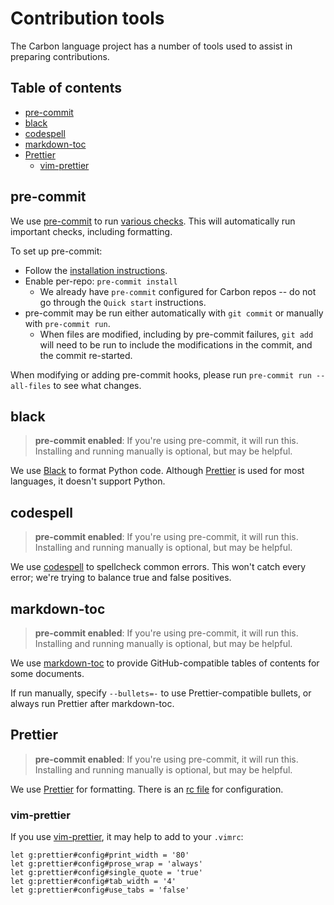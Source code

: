 # Contribution tools

<!--
Part of the Carbon Language project, under the Apache License v2.0 with LLVM
Exceptions. See /LICENSE for license information.
SPDX-License-Identifier: Apache-2.0 WITH LLVM-exception
-->

The Carbon language project has a number of tools used to assist in preparing
contributions.

## Table of contents

<!-- toc -->

-   [pre-commit](#pre-commit)
-   [black](#black)
-   [codespell](#codespell)
-   [markdown-toc](#markdown-toc)
-   [Prettier](#prettier)
    -   [vim-prettier](#vim-prettier)

<!-- tocstop -->

## pre-commit

We use [pre-commit](https://pre-commit.com) to run
[various checks](/.pre-commit-config.yaml). This will automatically run
important checks, including formatting.

To set up pre-commit:

-   Follow the
    [installation instructions](https://pre-commit.com/#installation).
-   Enable per-repo: `pre-commit install`
    -   We already have `pre-commit` configured for Carbon repos -- do not go
        through the `Quick start` instructions.
-   pre-commit may be run either automatically with `git commit` or manually
    with `pre-commit run`.
    -   When files are modified, including by pre-commit failures, `git add`
        will need to be run to include the modifications in the commit, and the
        commit re-started.

When modifying or adding pre-commit hooks, please run
`pre-commit run --all-files` to see what changes.

## black

> **pre-commit enabled**: If you're using pre-commit, it will run this.
> Installing and running manually is optional, but may be helpful.

We use [Black](https://github.com/psf/black) to format Python code. Although
[Prettier](#prettier) is used for most languages, it doesn't support Python.

## codespell

> **pre-commit enabled**: If you're using pre-commit, it will run this.
> Installing and running manually is optional, but may be helpful.

We use [codespell](https://github.com/codespell-project/codespell) to spellcheck
common errors. This won't catch every error; we're trying to balance true and
false positives.

## markdown-toc

> **pre-commit enabled**: If you're using pre-commit, it will run this.
> Installing and running manually is optional, but may be helpful.

We use [markdown-toc](https://github.com/jonschlinkert/markdown-toc) to provide
GitHub-compatible tables of contents for some documents.

If run manually, specify `--bullets=-` to use Prettier-compatible bullets, or
always run Prettier after markdown-toc.

## Prettier

> **pre-commit enabled**: If you're using pre-commit, it will run this.
> Installing and running manually is optional, but may be helpful.

We use [Prettier](https://prettier.io/) for formatting. There is an
[rc file](/.prettierrc) for configuration.

### vim-prettier

If you use [vim-prettier](https://github.com/prettier/vim-prettier), it may help
to add to your `.vimrc`:

```
let g:prettier#config#print_width = '80'
let g:prettier#config#prose_wrap = 'always'
let g:prettier#config#single_quote = 'true'
let g:prettier#config#tab_width = '4'
let g:prettier#config#use_tabs = 'false'
```
